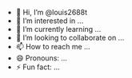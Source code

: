 - 👋 Hi, I’m @louis2688t
- 👀 I’m interested in ...
- 🌱 I’m currently learning ...
- 💞️ I’m looking to collaborate on ...
- 📫 How to reach me ...
- 😄 Pronouns: ...
- ⚡ Fun fact: ...

<!---
louis2688t/louis2688t is a ✨ special ✨ repository because its `README.md` (this file) appears on your GitHub profile.
You can click the Preview link to take a look at your changes.
--->
